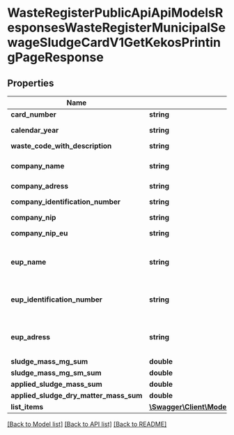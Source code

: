 # WasteRegisterPublicApiApiModelsResponsesWasteRegisterMunicipalSewageSludgeCardV1GetKekosPrintingPageResponse

## Properties
Name | Type | Description | Notes
------------ | ------------- | ------------- | -------------
**card_number** | **string** | Numer karty | [optional] 
**calendar_year** | **string** | Rok kalendarzowy | [optional] 
**waste_code_with_description** | **string** |  | [optional] 
**company_name** | **string** | Nazwa lub imię i nazwisko | [optional] 
**company_adress** | **string** | Adres | [optional] 
**company_identification_number** | **string** | Numer rejestrowy | [optional] 
**company_nip** | **string** | NIP | [optional] 
**company_nip_eu** | **string** | NIP europejski | [optional] 
**eup_name** | **string** | Nazwa miejsca prowadzenia działalności | [optional] 
**eup_identification_number** | **string** | Numer miejsca prowadzenia działalności | [optional] 
**eup_adress** | **string** | Adres miejsca prowadzenia działalności | [optional] 
**sludge_mass_mg_sum** | **double** |  | [optional] 
**sludge_mass_mg_sm_sum** | **double** |  | [optional] 
**applied_sludge_mass_sum** | **double** |  | [optional] 
**applied_sludge_dry_matter_mass_sum** | **double** |  | [optional] 
**list_items** | [**\Swagger\Client\Model\WasteRegisterPublicApiApiModelsResponsesWasteRegisterMunicipalSewageSludgeCardV1KekosPrintingPageListItem[]**](WasteRegisterPublicApiApiModelsResponsesWasteRegisterMunicipalSewageSludgeCardV1KekosPrintingPageListItem.md) |  | [optional] 

[[Back to Model list]](../README.md#documentation-for-models) [[Back to API list]](../README.md#documentation-for-api-endpoints) [[Back to README]](../README.md)


